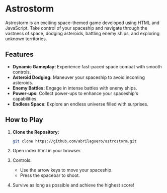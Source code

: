 # Astrostorm

Astrostorm is an exciting space-themed game developed using HTML and JavaScript. Take control of your spaceship and navigate through the vastness of space, dodging asteroids, battling enemy ships, and exploring unknown territories.

## Features

- **Dynamic Gameplay:** Experience fast-paced space combat with smooth controls.
- **Asteroid Dodging:** Maneuver your spaceship to avoid incoming asteroids.
- **Enemy Battles:** Engage in intense battles with enemy ships.
- **Power-ups:** Collect power-ups to enhance your spaceship's capabilities.
- **Endless Space:** Explore an endless universe filled with surprises.

## How to Play

1. **Clone the Repository:**
   ```bash
   git clone https://github.com/abrilaguero/astrostorm.git
   
2. Open index.html in your browser.

3. Controls:
    - Use the arrow keys to move your spaceship.
    - Press the spacebar to shoot.

4. Survive as long as possible and achieve the highest score!
